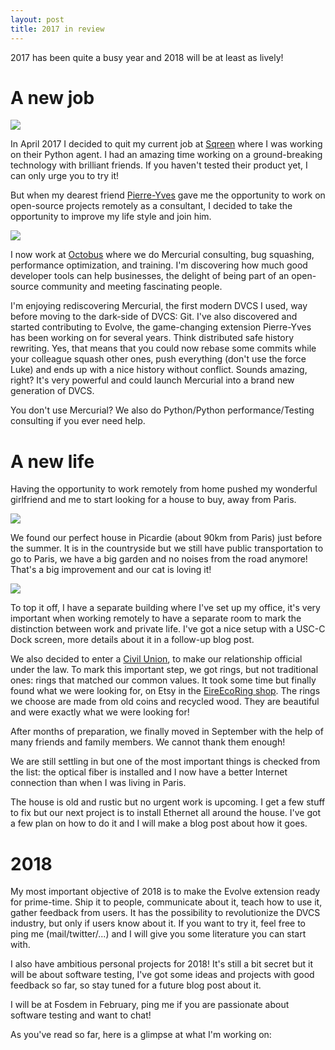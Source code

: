 ```yaml
---
layout: post
title: 2017 in review
---
```



2017 has been quite a busy year and 2018 will be at least as lively!

# A new job

<img src="https://www.sqreen.io/img/logos/logo-cmyk-indigo.svg">

In April 2017 I decided to quit my current job at [Sqreen](https://www.sqreen.io/) where I was working on their Python agent. I had an amazing time working on a ground-breaking technology with brilliant friends. If you haven't tested their product yet, I can only urge you to try it!

But when my dearest friend [Pierre-Yves](https://twitter.com/marmoute) gave me the opportunity to work on open-source projects remotely as a consultant, I decided to take the opportunity to improve my life style and join him.

<img src="https://octobus.net/img/logo-top.png" style="display: block; margin:auto;">

I now work at [Octobus](https://octobus.net/) where we do Mercurial consulting, bug squashing, performance optimization, and training. I'm discovering how much good developer tools can help businesses, the delight of being part of an open-source community and meeting fascinating people.

I'm enjoying rediscovering Mercurial, the first modern DVCS I used, way before moving to the dark-side of DVCS: Git. I've also discovered and started contributing to Evolve, the game-changing extension Pierre-Yves has been working on for several years. Think distributed safe history rewriting. Yes, that means that you could now rebase some commits while your colleague squash other ones, push everything (don't use the force Luke) and ends up with a nice history without conflict. Sounds amazing, right? It's very powerful and could launch Mercurial into a brand new generation of DVCS.

You don't use Mercurial? We also do Python/Python performance/Testing consulting if you ever need help.

# A new life

Having the opportunity to work remotely from home pushed my wonderful girlfriend and me to start looking for a house to buy, away from Paris.

<img src="{{ site.url }}/img/home.jpg">

We found our perfect house in Picardie (about 90km from Paris) just before the summer. It is in the countryside but we still have public transportation to go to Paris, we have a big garden and no noises from the road anymore! That's a big improvement and our cat is loving it!

<img src="{{ site.url }}/img/cat-house.jpg">

To top it off, I have a separate building where I've set up my office, it's very important when working remotely to have a separate room to mark the distinction between work and private life. I've got a nice setup with a USC-C Dock screen, more details about it in a follow-up blog post.

We also decided to enter a [Civil Union](https://en.wikipedia.org/wiki/Civil_solidarity_pact), to make our relationship official under the law. To mark this important step, we got rings, but not traditional ones: rings that matched our common values. It took some time but finally found what we were looking for, on Etsy in the [EireEcoRing shop](https://www.etsy.com/fr/shop/EireEcoRings?ref=l2-shopheader-name). The rings we choose are made from old coins and recycled wood. They are beautiful and were exactly what we were looking for!

After months of preparation, we finally moved in September with the help of many friends and family members. We cannot thank them enough!

We are still settling in but one of the most important things is checked from the list: the optical fiber is installed and I now have a better Internet connection than when I was living in Paris.

The house is old and rustic but no urgent work is upcoming. I get a few stuff to fix but our next project is to install Ethernet all around the house. I've got a few plan on how to do it and I will make a blog post about how it goes.

# 2018

My most important objective of 2018 is to make the Evolve extension ready for prime-time. Ship it to people, communicate about it, teach how to use it, gather feedback from users. It has the possibility to revolutionize the DVCS industry, but only if users know about it. If you want to try it, feel free to ping me (mail/twitter/...) and I will give you some literature you can start with.

I also have ambitious personal projects for 2018! It's still a bit secret but it will be about software testing, I've got some ideas and projects with good feedback so far, so stay tuned for a future blog post about it.

I will be at Fosdem in February, ping me if you are passionate about software testing and want to chat!

As you've read so far, here is a glimpse at what I'm working on:

<script src="https://asciinema.org/a/147523.js" id="asciicast-147523" async></script>
